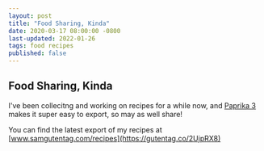 ```yaml
---
layout: post
title: "Food Sharing, Kinda"
date: 2020-03-17 08:00:00 -0800
last-updated: 2022-01-26
tags: food recipes
published: false
---
```


## Food Sharing, Kinda

I've been collecitng and working on recipes for a while now, and [Paprika 3](https://www.paprikaapp.com) makes it super easy to export, so may as well share!

You can find the latest export of my recipes at [www.samgutentag.com/recipes](https://gutentag.co/2UjpRX8)
